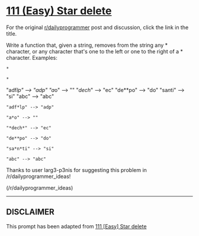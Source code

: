 # [111 (Easy) Star delete](https://www.reddit.com/r/dailyprogrammer/comments/12qi5b/1162012_challenge_111_easy_star_delete/)

For the original [r/dailyprogrammer](https://www.reddit.com/r/dailyprogrammer/) post and discussion, click the link in the title.

Write a function that, given a string, removes from the string any * character, or any character that's one to the left or one to the right of a * character. Examples:


```
*
```

```
*
```
"adf*lp" --> "adp"
"a*o" --> ""
"*dech*" --> "ec"
"de**po" --> "do"
"sa*n*ti" --> "si"
"abc" --> "abc" 


```
"adf*lp" --> "adp"
```

```
"a*o" --> ""
```

```
"*dech*" --> "ec"
```

```
"de**po" --> "do"
```

```
"sa*n*ti" --> "si"
```

```
"abc" --> "abc"
```
Thanks to user larg3-p3nis for suggesting this problem in /r/dailyprogrammer_ideas!

(/r/dailyprogrammer_ideas)

----
## **DISCLAIMER**
This prompt has been adapted from [111 [Easy] Star delete](https://www.reddit.com/r/dailyprogrammer/comments/12qi5b/1162012_challenge_111_easy_star_delete/
)
